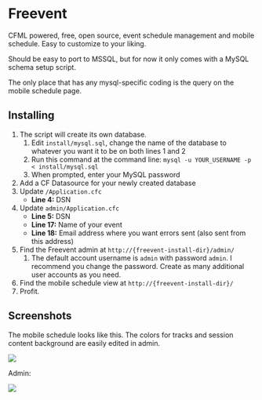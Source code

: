 # Freevent

CFML powered, free, open source, event schedule management and mobile schedule. Easy to customize to your liking.

Should be easy to port to MSSQL, but for now it only comes with a MySQL schema setup script.

The only place that has any mysql-specific coding is the query on the mobile schedule page.

## Installing

1. The script will create its own database.
   1. Edit `install/mysql.sql`, change the name of the database to whatever you want it to be on both lines 1 and 2
   1. Run this command at the command line: `mysql -u YOUR_USERNAME -p < install/mysql.sql`
   1. When prompted, enter your MySQL password
1. Add a CF Datasource for your newly created database
1. Update `/Application.cfc`
   * **Line 4:** DSN
1. Update `admin/Application.cfc`
   * **Line 5:** DSN
   * **Line 17:** Name of your event
   * **Line 18:** Email address where you want errors sent (also sent from this address)
1. Find the Freevent admin at `http://{freevent-install-dir}/admin/`
   1. The default account username is `admin` with password `admin`. I recommend you change the password. Create as many additional user accounts as you need.
1. Find the mobile schedule view at `http://{freevent-install-dir}/`
1. Profit.

## Screenshots

The mobile schedule looks like this. The colors for tracks and session content background are easily edited in admin.

![](https://www.evernote.com/shard/s240/sh/1d5976ab-b74c-4ad4-8240-50da2c333885/1863e83b35797f621467c57437ff24ff/res/13481158-3170-4d04-b12d-afbc38446828/skitch.png)

Admin:

![](https://www.evernote.com/shard/s240/sh/888750e1-cf50-4da7-abb9-08ff683014c8/3081206d58d3959d2afd5eef598f9dc2/res/07e77d7a-6fa3-491a-bab9-051643a569ef/skitch.png)